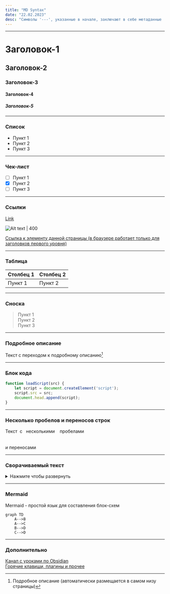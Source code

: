 ```yaml
---
title: "MD Syntax"
date: "22.02.2023"
desc: "Символы '---', указанные в начале, заключают в себе метаданные .md файла"
---
```


---
# Заголовок-1
## Заголовок-2
### Заголовок-3
#### Заголовок-4
##### Заголовок-5

---
### Список
- Пункт 1
- Пункт 2
- Пункт 3

---
### Чек-лист
- [ ] Пункт 1
- [x] Пункт 2
- [ ] Пункт 3

---
### Ссылки
[Link](https://learn.javascript.ru/)

![Alt text | 400](https://kartinkin.net/pics/uploads/posts/2022-08/1660356464_13-kartinkin-net-p-melburn-stolitsa-avstralii-krasivo-foto-13.jpg) 

[Ссылка к элементу данной страницы (в браузере работает только для заголовков первого уровня)](#Заголовок-1)

---
### Таблица
|Столбец 1     |Столбец 2     |
|--------------|--------------|
|Пункт 1       |Пункт 2       |

---
### Сноска
> Пункт 1<br>Пункт 2<br>Пункт 3<br>

---
### Подробное описание
Текст с переходом к подробному описанию[^1]

[^1]: Подробное описание (автоматически размещается в самом низу страницы)

---
### Блок кода
```javascript
function loadScript(src) {
    let script = document.createElement('script');
    script.src = src;
    document.head.append(script);
}
```

---
### Несколько пробелов и переносов строк
Текст&nbsp;&nbsp;с&nbsp;&nbsp;&nbsp;несколькими&nbsp;&nbsp;&nbsp;&nbsp;пробелами
<br>
<br>
<br>
и переносами

---
###  Сворачиваемый текст
<details>
	<summary style="cursor: pointer;">Нажмите чтобы развернуть</summary>
	<ul>
		<li>Скрытый текст 1</li>
		<li>Скрытый текст 2</li>
		<li>Скрытый текст 3</li>
	</ul>
</details>

---
###  Mermaid
Mermaid - простой язык для составления блок-схем
```mermaid
graph TD
	A-->B
    A-->C
    B-->D
    C-->D
```

---
###  Дополнительно
[Канал с уроками по Obsidian](https://www.youtube.com/@dy-sh)<br>[Горячие клавиши, плагины и прочее](https://github.com/dy-sh/obsidian-wiki)





